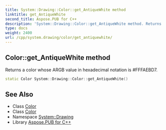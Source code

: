 ```yaml
---
title: System::Drawing::Color::get_AntiqueWhite method
linktitle: get_AntiqueWhite
second_title: Aspose.PUB for C++
description: 'System::Drawing::Color::get_AntiqueWhite method. Returns a color whose ARGB value in hexadecimal notation is #FFFAEBD7 in C++.'
type: docs
weight: 2400
url: /cpp/system.drawing/color/get_antiquewhite/
---
```

## Color::get_AntiqueWhite method


Returns a color whose ARGB value in hexadecimal notation is #FFFAEBD7.

```cpp
static Color System::Drawing::Color::get_AntiqueWhite()
```

## See Also

* Class [Color](../)
* Class [Color](../)
* Namespace [System::Drawing](../../)
* Library [Aspose.PUB for C++](../../../)
